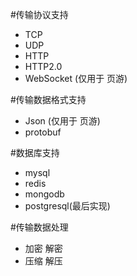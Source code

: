 
#传输协议支持
* TCP
* UDP
* HTTP
* HTTP2.0
* WebSocket (仅用于 页游)

#传输数据格式支持
* Json (仅用于 页游)
* protobuf

#数据库支持
* mysql
* redis
* mongodb
* postgresql(最后实现)

#传输数据处理
* 加密 解密
* 压缩 解压

